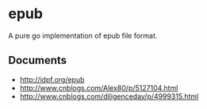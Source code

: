 # epub
A pure go implementation of epub file format.

## Documents
- <http://idpf.org/epub>
- <http://www.cnblogs.com/Alex80/p/5127104.html>
- <http://www.cnblogs.com/diligenceday/p/4999315.html>
